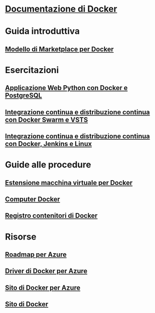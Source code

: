 # [Documentazione di Docker](index.md)
# Guida introduttiva
## [Modello di Marketplace per Docker](https://azuremarketplace.microsoft.com/en-us/marketplace/apps/CanonicalandMSOpenTech.DockerOnUbuntuServer1404LTS)
# Esercitazioni
## [Applicazione Web Python con Docker e PostgreSQL](/azure/app-service-web/app-service-web-tutorial-docker-python-postgresql-app)
## [Integrazione continua e distribuzione continua con Docker Swarm e VSTS](/azure/container-service/container-service-docker-swarm-mode-setup-ci-cd-acs-engine)
## [Integrazione continua e distribuzione continua con Docker, Jenkins e Linux](/azure/virtual-machines/linux/tutorial-jenkins-github-docker-cicd)
# Guide alle procedure
## [Estensione macchina virtuale per Docker](/azure/virtual-machines/linux/dockerextension)
## [Computer Docker](/azure/virtual-machines/linux/docker-machine)
## [Registro contenitori di Docker](/azure/container-registry/container-registry-get-started-portal)
# Risorse
## [Roadmap per Azure](https://azure.microsoft.com/roadmap/)
## [Driver di Docker per Azure](https://docs.docker.com/machine/drivers/azure/)
## [Sito di Docker per Azure](https://www.docker.com/docker-azure)
## [Sito di Docker](https://docker.com)
